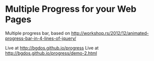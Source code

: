 # Multiple Progress for your Web Pages
Multiple progress bar, based on http://workshop.rs/2012/12/animated-progress-bar-in-4-lines-of-jquery/

Live at http://bgdos.github.io/progress
Live at http://bgdos.github.io/progress/demo-2.html

